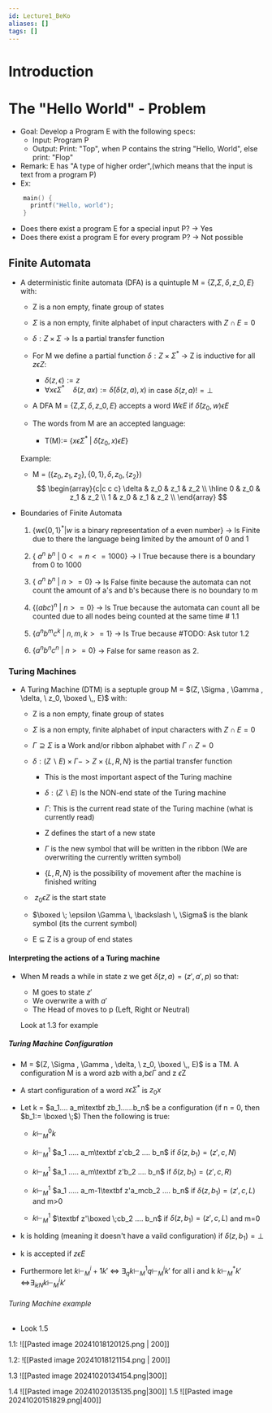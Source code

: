 ```yaml
---
id: Lecture1_BeKo
aliases: []
tags: []
---
```


# Introduction

# The "Hello World" - Problem
-  Goal: Develop a Program E with the following specs:
    -  Input: Program P
    -  Output: Print: "Top", when P contains the string "Hello, World", else print: "Flop"
-  Remark: E has "A type of higher order",(which means that the input is text from a program P)
-  Ex: 
```C
    main() {
      printf("Hello, world");
    }
```

- Does there exist a program E for a special input P? ->  Yes
- Does there exist a program E for every program P? -> Not possible

## Finite Automata

- A deterministic finite automata (DFA) is a quintuple M = {Z,$\Sigma, \delta, z\_0, E$} with:
    - Z is a non empty, finate group of states
    - $\Sigma$ is a non empty, finite alphabet of input characters with $Z\cap E = 0$ 
    - $\delta: Z\times \Sigma$ -> Is a partial transfer function
    - For M we define a partial function $\delta: Z\times\Sigma^*$ -> Z is inductive for all  $z \epsilon Z$:
        - $\delta (z, \epsilon):=z$
        - $\forall x \epsilon \Sigma^{\ast} \quad \delta (z, ax):= \hat{\delta}(\delta(z,a),x)$ in case $\delta(z,a) != \bot$
 
    - A DFA M = {Z,$\Sigma, \delta, z\_0, E$} accepts a word $W \epsilon E$ if $\hat{\delta}(z_0,w)\epsilon E$ 

    - The words from M are an accepted language:
        - T(M):= {${x \epsilon \Sigma^{\ast} \;| \; \hat{\delta}(z_0,x)\epsilon E}$}

    Example:

    - M = ($\{z_0, z_1, z_2\},\{ 0,1\}, \delta ,z_0,\{ z_2\}$)
	        $$
        \begin{array}{c|c c c}
        \delta & z_0 & z_1 & z_2 \\ \hline
        0 & z_0 & z_1 & z_2 \\
        1 & z_0 & z_1 & z_2 \\
        \end{array}
	        $$
 

- Boundaries of Finite Automata

    1. $\{ w \epsilon \{0, 1\}^* | w$ is a binary representation of a even number$\}$ -> Is Finite due to there the language being limited by the amount of 0 and 1
    2. $\{\ a^n\ b^n \: |\: 0<=n<=1000\}$ -> I True because there is a boundary from 0 to 1000

    3. $\{\ a^n\ b^n \: |\: n>=0 \}$ -> Is False finite because the automata can not count the amount of a's and b's because there is no boundary to m
    4. $\{(abc)^n  \: |\:  n>=0\}$ -> Is True because the automata can count all be counted due to all nodes being counted at the same time # 1.1

    5. $\{a^n b^m c^k \: | \: n,m,k >= 1\}$ -> Is True because #TODO: Ask tutor 1.2
    6. $\{a^n b^n c^n \: | \: n >= 0\}$ -> False for same reason as 2.
    

### Turing Machines

- A Turing Machine (DTM) is a septuple group M = $(Z, \Sigma , \Gamma , \delta, \ z_0, \boxed  \,, E)$ with:
    - Z is a non empty, finate group of states
    - $\Sigma$ is a non empty, finite alphabet of input characters with $Z\cap E = 0$ 

    - $\Gamma \supseteq \Sigma$ is a Work and/or ribbon alphabet with $\Gamma \cap Z = 0$
    - $\delta: (Z \backslash E)\times\Gamma -> Z\times\{L,R,N\}$ is the partial transfer function
        - This is the most important aspect of the Turing machine 
        - $\delta: (Z \backslash E)$ Is the NON-end state of the Turing machine
        - $\Gamma$: This is the current read state of the Turing machine (what is currently read)

        - Z defines the start of a new state
        -  $\Gamma$ is the new symbol that will be written in the ribbon (We are overwriting the currently written symbol)
        - $\{L,R,N\}$ is the possibility of movement after the machine is finished writing

    - $\ z_0 \epsilon Z$ is the start state
    - $\boxed \; \epsilon \Gamma  \, \backslash \,  \Sigma$ is the blank symbol (its the current symbol)
    - E $\subseteq$ Z is a group of end states

    
#### Interpreting the actions of a Turing machine

- When M reads a while in state z we get  $\delta (z,a) = (z',a',p)$ so that:
    - M goes to state $z'$ 
    - We overwrite a with $a'$
    - The Head of moves to p (Left, Right or Neutral)
    
    Look at 1.3 for example
    

##### Turing Machine Configuration

- M = $(Z, \Sigma , \Gamma , \delta, \ z_0, \boxed  \,, E)$ is a TM. A configuration M is a word azb with a,b$\epsilon \Gamma$ and z $\epsilon$Z

- A start configuration of a word $x\epsilon\Sigma^*$ is $z_0x$
- Let k = $a_1.... a_m\textbf zb_1......b_n$ be a configuration (if n = 0, then $b_1:= \boxed \;$) Then the following is true:
    - $k \vdash_M^0 k$
    - $k \vdash_M^1$ $a_1 ..... a_m\textbf z'cb_2 .... b_n$ if $\delta(z,b_1) = (z',c,N)$

    - $k \vdash_M^1$ $a_1 ..... a_m\textbf z'b_2 .... b_n$ if $\delta(z,b_1) = (z',c,R)$

    - $k \vdash_M^1$ $a_1 ..... a_m-1\textbf z'a_mcb_2 .... b_n$ if $\delta(z,b_1) = (z',c,L)$ and m>0

    - $k \vdash_M^1$ $\textbf z'\boxed \;cb_2 .... b_n$ if $\delta(z,b_1) = (z',c,L)$ and m=0

- k is holding (meaning it doesn't have a vaild configuration) if $\delta(z,b_1)=\bot$
- k is accepted if $z\epsilon E$
- Furthermore let $k \vdash_M^i+1 k'$ <=> $\exists_q k \vdash_M^1 q \vdash_M^i k'$ for all i and k $k \vdash_M^* k'$ <=>$\exists_{i\epsilon N} k\vdash_M^i k'$

 
<!--TODO: Let a tutor expain this to you-->
###### Turing Machine example

- Look 1.5




1.1: ![[Pasted image 20241018120125.png | 200]]



1.2: ![[Pasted image 20241018121154.png  | 200]]


1.3 ![[Pasted image 20241020134154.png|300]]

1.4 ![[Pasted image 20241020135135.png|300]]
1.5 ![[Pasted image 20241020151829.png|400]]
